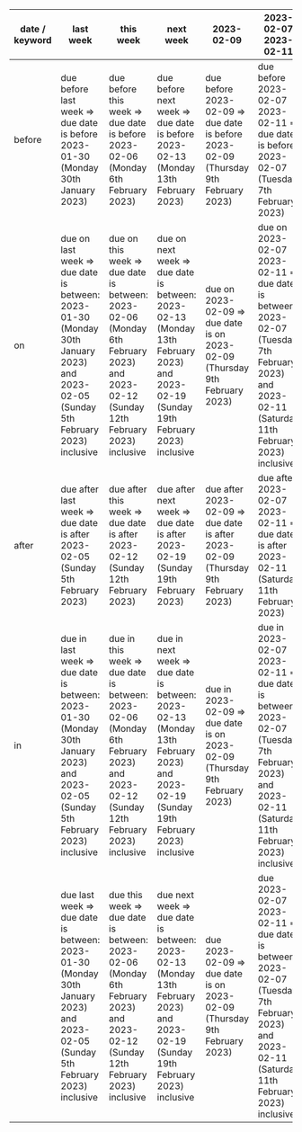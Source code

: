 | date / keyword | last week | this week | next week | 2023-02-09 | 2023-02-07 2023-02-11 |
| ----- | ----- | ----- | ----- | ----- | ----- |
| before  | due before last week =><br>  due date is before 2023-01-30 (Monday 30th January 2023)<br> | due before this week =><br>  due date is before 2023-02-06 (Monday 6th February 2023)<br> | due before next week =><br>  due date is before 2023-02-13 (Monday 13th February 2023)<br> | due before 2023-02-09 =><br>  due date is before 2023-02-09 (Thursday 9th February 2023)<br> | due before 2023-02-07 2023-02-11 =><br>  due date is before 2023-02-07 (Tuesday 7th February 2023)<br> |
| on  | due on last week =><br>  due date is between:<br>    2023-01-30 (Monday 30th January 2023) and<br>    2023-02-05 (Sunday 5th February 2023) inclusive<br> | due on this week =><br>  due date is between:<br>    2023-02-06 (Monday 6th February 2023) and<br>    2023-02-12 (Sunday 12th February 2023) inclusive<br> | due on next week =><br>  due date is between:<br>    2023-02-13 (Monday 13th February 2023) and<br>    2023-02-19 (Sunday 19th February 2023) inclusive<br> | due on 2023-02-09 =><br>  due date is on 2023-02-09 (Thursday 9th February 2023)<br> | due on 2023-02-07 2023-02-11 =><br>  due date is between:<br>    2023-02-07 (Tuesday 7th February 2023) and<br>    2023-02-11 (Saturday 11th February 2023) inclusive<br> |
| after  | due after last week =><br>  due date is after 2023-02-05 (Sunday 5th February 2023)<br> | due after this week =><br>  due date is after 2023-02-12 (Sunday 12th February 2023)<br> | due after next week =><br>  due date is after 2023-02-19 (Sunday 19th February 2023)<br> | due after 2023-02-09 =><br>  due date is after 2023-02-09 (Thursday 9th February 2023)<br> | due after 2023-02-07 2023-02-11 =><br>  due date is after 2023-02-11 (Saturday 11th February 2023)<br> |
| in  | due in last week =><br>  due date is between:<br>    2023-01-30 (Monday 30th January 2023) and<br>    2023-02-05 (Sunday 5th February 2023) inclusive<br> | due in this week =><br>  due date is between:<br>    2023-02-06 (Monday 6th February 2023) and<br>    2023-02-12 (Sunday 12th February 2023) inclusive<br> | due in next week =><br>  due date is between:<br>    2023-02-13 (Monday 13th February 2023) and<br>    2023-02-19 (Sunday 19th February 2023) inclusive<br> | due in 2023-02-09 =><br>  due date is on 2023-02-09 (Thursday 9th February 2023)<br> | due in 2023-02-07 2023-02-11 =><br>  due date is between:<br>    2023-02-07 (Tuesday 7th February 2023) and<br>    2023-02-11 (Saturday 11th February 2023) inclusive<br> |
|  | due last week =><br>  due date is between:<br>    2023-01-30 (Monday 30th January 2023) and<br>    2023-02-05 (Sunday 5th February 2023) inclusive<br> | due this week =><br>  due date is between:<br>    2023-02-06 (Monday 6th February 2023) and<br>    2023-02-12 (Sunday 12th February 2023) inclusive<br> | due next week =><br>  due date is between:<br>    2023-02-13 (Monday 13th February 2023) and<br>    2023-02-19 (Sunday 19th February 2023) inclusive<br> | due 2023-02-09 =><br>  due date is on 2023-02-09 (Thursday 9th February 2023)<br> | due 2023-02-07 2023-02-11 =><br>  due date is between:<br>    2023-02-07 (Tuesday 7th February 2023) and<br>    2023-02-11 (Saturday 11th February 2023) inclusive<br> |
